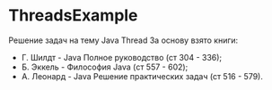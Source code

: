 # ThreadsExample
Решение задач на тему Java Thread
За основу взято книги: 
- Г. Шилдт - Java Полное руководство (ст 304 - 336);
- Б. Эккель - Философия Java (ст 557 - 602);
- А. Леонард - Java Решение практических задач (ст 516 - 579).
